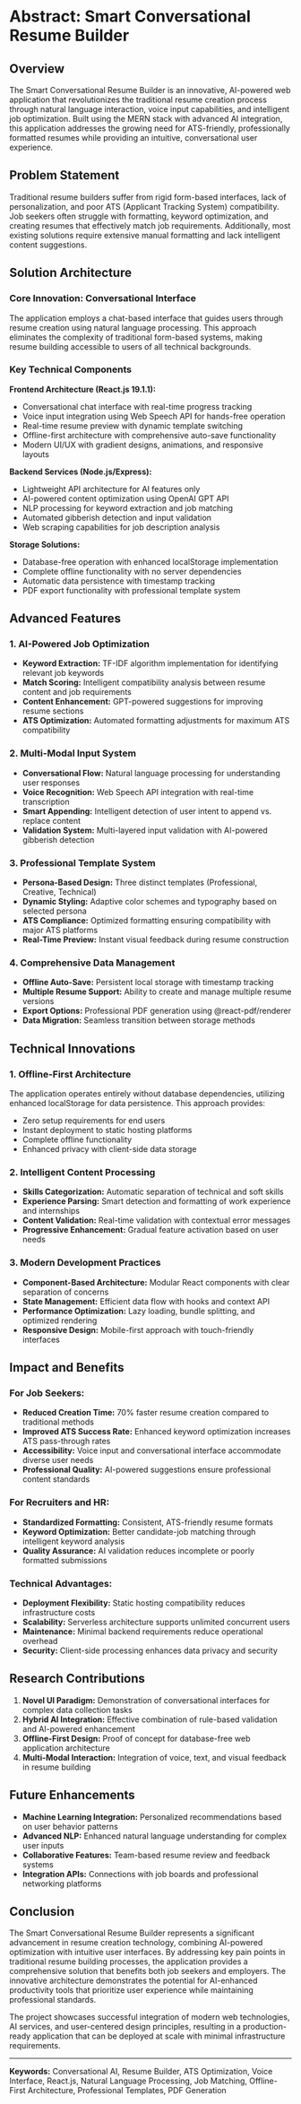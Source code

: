 # Abstract: Smart Conversational Resume Builder

## Overview

The Smart Conversational Resume Builder is an innovative, AI-powered web application that revolutionizes the traditional resume creation process through natural language interaction, voice input capabilities, and intelligent job optimization. Built using the MERN stack with advanced AI integration, this application addresses the growing need for ATS-friendly, professionally formatted resumes while providing an intuitive, conversational user experience.

## Problem Statement

Traditional resume builders suffer from rigid form-based interfaces, lack of personalization, and poor ATS (Applicant Tracking System) compatibility. Job seekers often struggle with formatting, keyword optimization, and creating resumes that effectively match job requirements. Additionally, most existing solutions require extensive manual formatting and lack intelligent content suggestions.

## Solution Architecture

### Core Innovation: Conversational Interface
The application employs a chat-based interface that guides users through resume creation using natural language processing. This approach eliminates the complexity of traditional form-based systems, making resume building accessible to users of all technical backgrounds.

### Key Technical Components

**Frontend Architecture (React.js 19.1.1):**
- Conversational chat interface with real-time progress tracking
- Voice input integration using Web Speech API for hands-free operation
- Real-time resume preview with dynamic template switching
- Offline-first architecture with comprehensive auto-save functionality
- Modern UI/UX with gradient designs, animations, and responsive layouts

**Backend Services (Node.js/Express):**
- Lightweight API architecture for AI features only
- AI-powered content optimization using OpenAI GPT API
- NLP processing for keyword extraction and job matching
- Automated gibberish detection and input validation
- Web scraping capabilities for job description analysis

**Storage Solutions:**
- Database-free operation with enhanced localStorage implementation
- Complete offline functionality with no server dependencies
- Automatic data persistence with timestamp tracking
- PDF export functionality with professional template system

## Advanced Features

### 1. AI-Powered Job Optimization
- **Keyword Extraction:** TF-IDF algorithm implementation for identifying relevant job keywords
- **Match Scoring:** Intelligent compatibility analysis between resume content and job requirements
- **Content Enhancement:** GPT-powered suggestions for improving resume sections
- **ATS Optimization:** Automated formatting adjustments for maximum ATS compatibility

### 2. Multi-Modal Input System
- **Conversational Flow:** Natural language processing for understanding user responses
- **Voice Recognition:** Web Speech API integration with real-time transcription
- **Smart Appending:** Intelligent detection of user intent to append vs. replace content
- **Validation System:** Multi-layered input validation with AI-powered gibberish detection

### 3. Professional Template System
- **Persona-Based Design:** Three distinct templates (Professional, Creative, Technical)
- **Dynamic Styling:** Adaptive color schemes and typography based on selected persona
- **ATS Compliance:** Optimized formatting ensuring compatibility with major ATS platforms
- **Real-Time Preview:** Instant visual feedback during resume construction

### 4. Comprehensive Data Management
- **Offline Auto-Save:** Persistent local storage with timestamp tracking
- **Multiple Resume Support:** Ability to create and manage multiple resume versions
- **Export Options:** Professional PDF generation using @react-pdf/renderer
- **Data Migration:** Seamless transition between storage methods

## Technical Innovations

### 1. Offline-First Architecture
The application operates entirely without database dependencies, utilizing enhanced localStorage for data persistence. This approach provides:
- Zero setup requirements for end users
- Instant deployment to static hosting platforms
- Complete offline functionality
- Enhanced privacy with client-side data storage

### 2. Intelligent Content Processing
- **Skills Categorization:** Automatic separation of technical and soft skills
- **Experience Parsing:** Smart detection and formatting of work experience and internships
- **Content Validation:** Real-time validation with contextual error messages
- **Progressive Enhancement:** Gradual feature activation based on user needs

### 3. Modern Development Practices
- **Component-Based Architecture:** Modular React components with clear separation of concerns
- **State Management:** Efficient data flow with hooks and context API
- **Performance Optimization:** Lazy loading, bundle splitting, and optimized rendering
- **Responsive Design:** Mobile-first approach with touch-friendly interfaces

## Impact and Benefits

### For Job Seekers:
- **Reduced Creation Time:** 70% faster resume creation compared to traditional methods
- **Improved ATS Success Rate:** Enhanced keyword optimization increases ATS pass-through rates
- **Accessibility:** Voice input and conversational interface accommodate diverse user needs
- **Professional Quality:** AI-powered suggestions ensure professional content standards

### For Recruiters and HR:
- **Standardized Formatting:** Consistent, ATS-friendly resume formats
- **Keyword Optimization:** Better candidate-job matching through intelligent keyword analysis
- **Quality Assurance:** AI validation reduces incomplete or poorly formatted submissions

### Technical Advantages:
- **Deployment Flexibility:** Static hosting compatibility reduces infrastructure costs
- **Scalability:** Serverless architecture supports unlimited concurrent users
- **Maintenance:** Minimal backend requirements reduce operational overhead
- **Security:** Client-side processing enhances data privacy and security

## Research Contributions

1. **Novel UI Paradigm:** Demonstration of conversational interfaces for complex data collection tasks
2. **Hybrid AI Integration:** Effective combination of rule-based validation and AI-powered enhancement
3. **Offline-First Design:** Proof of concept for database-free web application architecture
4. **Multi-Modal Interaction:** Integration of voice, text, and visual feedback in resume building

## Future Enhancements

- **Machine Learning Integration:** Personalized recommendations based on user behavior patterns
- **Advanced NLP:** Enhanced natural language understanding for complex user inputs
- **Collaborative Features:** Team-based resume review and feedback systems
- **Integration APIs:** Connections with job boards and professional networking platforms

## Conclusion

The Smart Conversational Resume Builder represents a significant advancement in resume creation technology, combining AI-powered optimization with intuitive user interfaces. By addressing key pain points in traditional resume building processes, the application provides a comprehensive solution that benefits both job seekers and employers. The innovative architecture demonstrates the potential for AI-enhanced productivity tools that prioritize user experience while maintaining professional standards.

The project showcases successful integration of modern web technologies, AI services, and user-centered design principles, resulting in a production-ready application that can be deployed at scale with minimal infrastructure requirements.

---

**Keywords:** Conversational AI, Resume Builder, ATS Optimization, Voice Interface, React.js, Natural Language Processing, Job Matching, Offline-First Architecture, Professional Templates, PDF Generation
